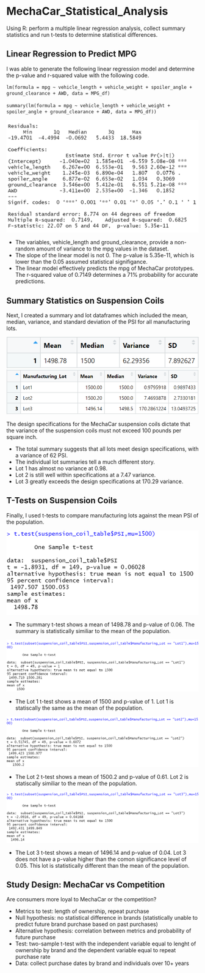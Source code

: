 # MechaCar_Statistical_Analysis
Using R: perform a multiple linear regression analysis, collect summary statistics and run t-tests to determine statistical differences.

## Linear Regression to Predict MPG
I was able to generate the following linear regression model and determine the p-value and r-squared value with the following code.
```
lm(formula = mpg ~ vehicle_length + vehicle_weight + spoiler_angle + ground_clearance + AWD, data = MPG_df)

summary(lm(formula = mpg ~ vehicle_length + vehicle_weight + spoiler_angle + ground_clearance + AWD, data = MPG_df))
```

![Del_1](https://github.com/lindseyasterman/MechaCar_Statistical_Analysis/blob/main/Resources/Del_1_screenshot.png)

- The variables, vehicle_length and ground_clearance, provide a non-random amount of variance to the mpg values in the dataset.
- The slope of the linear model is not 0. The p-value is 5.35e-11, which is lower than the 0.05 assumed statistical signifigance. 
- The linear model effectively predicts the mpg of MechaCar prototypes. The r-squared value of 0.7149 determines a 71% probability for accurate predictions.

## Summary Statistics on Suspension Coils
Next, I created a summary and lot dataframes which included the mean, median, variance, and standard deviation of the PSI for all manufacturing lots.

![total_summary](https://github.com/lindseyasterman/MechaCar_Statistical_Analysis/blob/main/Resources/total_summary.png)
![lot_summary](https://github.com/lindseyasterman/MechaCar_Statistical_Analysis/blob/main/Resources/lot_summary.png)

The design specifications for the MechaCar suspension coils dictate that the variance of the suspension coils must not exceed 100 pounds per square inch. 
- The total summary suggests that all lots meet design specifications, with a variance of 62 PSI.
- The individual lot summaries tell a much different story.  
- Lot 1 has almost no variance at 0.98. 
- Lot 2 is still well within specifications at a 7.47 variance. 
- Lot 3 greatly exceeds the design specifications at 170.29 variance.  

## T-Tests on Suspension Coils
Finally, I used t-tests to compare manufacturing lots against the mean PSI of the population.

![summary_ttest](https://github.com/lindseyasterman/MechaCar_Statistical_Analysis/blob/main/Resources/summary_ttest.png)
- The summary t-test shows a mean of 1498.78 and p-value of 0.06. The summary is statistically similiar to the mean of the population. 

![Lot1_ttest](https://github.com/lindseyasterman/MechaCar_Statistical_Analysis/blob/main/Resources/Lot1_ttest.png)
- The Lot 1 t-test shows a mean of 1500 and p-value of 1. Lot 1 is statiscally the same as the mean of the population.

![Lot2_ttest](https://github.com/lindseyasterman/MechaCar_Statistical_Analysis/blob/main/Resources/Lot2_ttest.png)
- The Lot 2 t-test shows a mean of 1500.2 and p-value of 0.61. Lot 2 is statiscally similiar to the mean of the population.

![Lot3_ttest](https://github.com/lindseyasterman/MechaCar_Statistical_Analysis/blob/main/Resources/Lot3_ttest.png)
- The Lot 3 t-test shows a mean of 1496.14 and p-value of 0.04.  Lot 3 does not have a p-value higher than the comon significance level of 0.05.  This lot is statistically different than the mean of the population.

## Study Design: MechaCar vs Competition
Are consumers more loyal to MechaCar or the competition?
- Metrics to test: length of ownership, repeat purchase
- Null hypothesis: no statistical difference in brands (statistically unable to predict future brand purchase based on past purchases)
- Alternative hypothesis: correlation between metrics and probability of future purchase 
- Test: two-sample t-test with the independent variable equal to lenght of ownership by brand and the dependent variable equal to repeat purchase rate
- Data: collect purchase dates by brand and individuals over 10+ years
